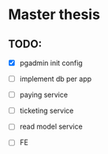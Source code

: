 # Master thesis

## TODO:
- [x] pgadmin init config
- [ ] implement db per app
- [ ] paying service
- [ ] ticketing service
- [ ] read model service
- [ ] FE

